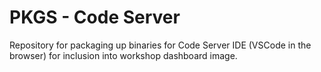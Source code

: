 PKGS - Code Server
==================

Repository for packaging up binaries for Code Server IDE (VSCode in the browser) for inclusion into workshop dashboard image.
